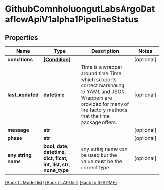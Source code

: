 # GithubComnholuongutLabsArgoDataflowApiV1alpha1PipelineStatus


## Properties
Name | Type | Description | Notes
------------ | ------------- | ------------- | -------------
**conditions** | [**[Condition]**](Condition.md) |  | [optional] 
**last_updated** | **datetime** | Time is a wrapper around time.Time which supports correct marshaling to YAML and JSON.  Wrappers are provided for many of the factory methods that the time package offers. | [optional] 
**message** | **str** |  | [optional] 
**phase** | **str** |  | [optional] 
**any string name** | **bool, date, datetime, dict, float, int, list, str, none_type** | any string name can be used but the value must be the correct type | [optional]

[[Back to Model list]](../README.md#documentation-for-models) [[Back to API list]](../README.md#documentation-for-api-endpoints) [[Back to README]](../README.md)


